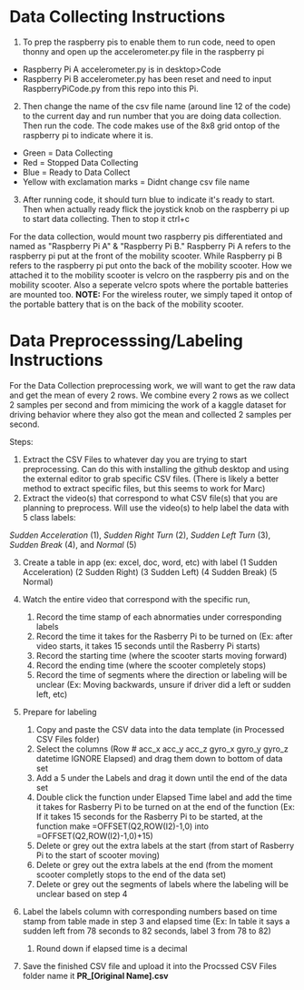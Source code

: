 # Data Collecting Instructions

1. To prep the raspberry pis to enable them to run code, need to open thonny and open up the
accelerometer.py file in the raspberry pi

- Raspberry Pi A accelerometer.py is in desktop>Code
- Raspberry Pi B accelerometer.py has been reset and need to input RaspberryPiCode.py from this repo
into this Pi.

2. Then change the name of the csv file name (around line 12 of the code) to the current day and
run number that you are doing data collection. Then run the code. The code makes use of the
8x8 grid ontop of the raspberry pi to indicate where it is.
- Green = Data Collecting
- Red = Stopped Data Collecting
- Blue = Ready to Data Collect
- Yellow with exclamation marks = Didnt change csv file name

3. After running code, it should turn blue to indicate it's ready to start. Then when actually
ready flick the joystick knob on the raspberry pi up to start data collecting. Then to stop it
ctrl+c


For the data collection, would mount two raspberry pis differentiated and named as "Raspberry Pi A"
& "Raspberry Pi B." Raspberry Pi A refers to the raspberry pi put at the front of the mobility scooter. While 
Raspberry pi B refers to the raspberry pi put onto the back of the mobility scooter. How we
attached it to the mobility scooter is velcro on the raspberry pis and on the mobility scooter.
Also a seperate velcro spots where the portable batteries are mounted too. **NOTE:** For the 
wireless router, we simply taped it ontop of the portable battery that is on the back of the
mobility scooter.





# Data Preprocesssing/Labeling Instructions

For the Data Collection preprocessing work, we will want to get the raw data and get the mean of every 2 rows. We combine every 2 rows as we collect 2 samples per second and from mimicing the work of a kaggle dataset for driving behavior where they also got the mean and collected 2 samples per second.

Steps:
1. Extract the CSV Files to whatever day you are trying to start preprocessing. Can do this with installing the github desktop and using the external editor to grab specific CSV files. (There is likely a better method to extract specific files, but this seems to work for Marc)
2. Extract the video(s) that correspond to what CSV file(s) that you are planning to preprocess. Will use the video(s) to help label the data with 5 class labels: 

*Sudden Acceleration* (1), *Sudden Right Turn* (2), *Sudden Left Turn* (3), *Sudden Break* (4), and *Normal* (5)

3. Create a table in app (ex: excel, doc, word, etc) with label (1 Sudden Acceleration) (2 Sudden Right) (3 Sudden Left) (4 Sudden Break) (5 Normal) 

4. Watch the entire video that correspond with the specific run, 
    1) Record the time stamp of each abnormaties under corresponding labels
    2) Record the time it takes for the Rasberry Pi to be turned on (Ex: after video starts, it takes 15 seconds until the Rasberry Pi starts)
    3) Record the starting time (where the scooter starts moving forward)
    4) Record the ending time (where the scooter completely stops)
    5) Record the time of segments where the direction or labeling will be unclear (Ex: Moving backwards, unsure if driver did a left or sudden left, etc)

5. Prepare for labeling 
    1) Copy and paste the CSV data into the data template (in Processed CSV Files folder) 
    2) Select the columns (Row #	acc_x	acc_y	acc_z	gyro_x	gyro_y	gyro_z	datetime	IGNORE	Elapsed) and drag them down to bottom of data set
    3) Add a 5 under the Labels and drag it down until the end of the data set
    4) Double click the function under Elapsed Time label and add the time it takes for Rasberry Pi to be turned on at the end of the function (Ex: If it takes 15 seconds for the Rasberry Pi to be started, at the function make =OFFSET(Q2,ROW(I2)-1,0) into =OFFSET(Q2,ROW(I2)-1,0)+15)
    5) Delete or grey out the extra labels at the start (from start of Rasberry Pi to the start of scooter moving) 
    6) Delete or grey out the extra labels at the end (from the moment scooter completly stops to the end of the data set)
    7) Delete or grey out the segments of labels where the labeling will be unclear based on step 4 

6. Label the labels column with corresponding numbers based on time stamp from table made in step 3 and elapsed time (Ex: In table it says a sudden left from 78 seconds to 82 seconds, label 3 from 78 to 82) 
    1) Round down if elapsed time is a decimal
    
7. Save the finished CSV file and upload it into the Procssed CSV Files folder name it **PR_[Original Name].csv**
